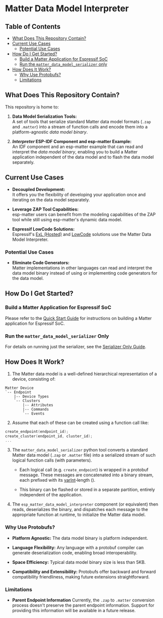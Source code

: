 # Matter Data Model Interpreter

## Table of Contents

- [What Does This Repository Contain?](#what-does-this-repository-contain)
- [Current Use Cases](#current-use-cases)
  - [Potential Use Cases](#potential-use-cases)
- [How Do I Get Started?](#how-do-i-get-started)
  - [Build a Matter Application for Espressif SoC](#build-a-matter-application-for-espressif-soc)
  - [Run the `matter_data_model_serializer` only](#run-the-matter_data_model_serializer-only)
- [How Does It Work?](#how-does-it-work)
  - [Why Use Protobufs?](#why-use-protobufs)
  - [Limitations](#limitations)

## What Does This Repository Contain?

This repository is home to:

1. **Data Model Serialization Tools:**  
   A set of tools that serialize standard Matter data model formats (`.zap` and `.matter`) into a stream of function calls and encode them into a platform-agnostic *data model binary*.

2. ***Interpreter* ESP-IDF Component and esp-matter Example:**  
   An IDF component and an esp-matter example that can read and interpret the *data model binary*, enabling you to build a Matter application independent of the data model and to flash the data model separately.

## Current Use Cases

- **Decoupled Development:**  
  It offers you the flexibility of developing your application once and iterating on the data model separately.

- **Leverage ZAP Tool Capabilities:**  
  esp-matter users can benefit from the modeling capabilities of the ZAP tool while still using esp-matter's dynamic data model.

- **Espressif LowCode Solutions:**  
  Espressif's [ExL (Hosted)](https://zerocode.espressif.com/exl) and [LowCode](https://github.com/espressif/esp-lowcode-matter) solutions use the Matter Data Model Interpreter.

### Potential Use Cases

- **Eliminate Code Generators:**  
  Matter implementations in other languages can read and interpret the data model binary instead of using or implementing code generators for the data model.

## How Do I Get Started?

### Build a Matter Application for Espressif SoC

Please refer to the [Quick Start Guide](docs/esp-quick-start-guide.md) for instructions on building a Matter application for Espressif SoC.

### Run the `matter_data_model_serializer` Only

For details on running just the serializer, see the [Serializer Only Guide](docs/run-serializer-only.md).

## How Does It Work?

1. The Matter data model is a well-defined hierarchical representation of a device, consisting of:
```
Matter Device
`-- Endpoint
    |-- Device Types
    `-- Clusters
        |-- Attributes
        |-- Commands
        `-- Events
```
2. Assume that each of these can be created using a function call like:
```c
create_endpoint(endpoint_id);
create_cluster(endpoint_id, cluster_id);
...
```

3. The `matter_data_model_serializer` python tool converts a standard Matter data model (`.zap` or `.matter` file) into a serialized stream of such logical function calls (with parameters).

   - Each logical call (e.g. `create_endpoint`) is wrapped in a protobuf message. These messages are concatenated into a binary stream, each prefixed with its [varInt](https://protobuf.dev/programming-guides/encoding/#varints)‐length (<length><value>).

   - This binary can be flashed or stored in a separate partition, entirely independent of the application.

4. The `esp_matter_data_model_interpreter` component (or equivalent) then reads, deserializes the binary, and dispatches each message to the appropriate function at runtime, to initialize the Matter data model.

### Why Use Protobufs?
- **Platform Agnostic:**
The data model binary is platform independent.

- **Language Flexibility:**
Any language with a protobuf compiler can generate deserialization code, enabling broad interoperability.

- **Space Efficiency:**
Typical data model binary size is less than 5KB.

- **Compatibility and Extensibility:**
Protobufs offer backward and forward compatibility friendliness, making future extensions straightforward.

### Limitations
- **Parent Endpoint Information**
Currently, the `.zap` to `.matter` conversion process doesn't preserve the parent endpoint information.
Support for providing this information will be available in a future release.
